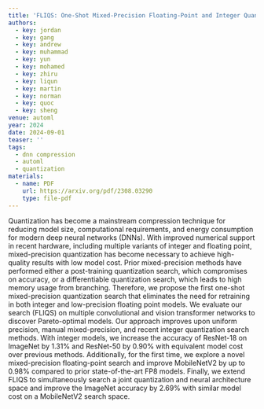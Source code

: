 ```yaml
---
title: 'FLIQS: One-Shot Mixed-Precision Floating-Point and Integer Quantization Search'
authors:
  - key: jordan
  - key: gang
  - key: andrew
  - key: muhammad
  - key: yun
  - key: mohamed
  - key: zhiru
  - key: liqun
  - key: martin
  - key: norman
  - key: quoc
  - key: sheng
venue: automl
year: 2024
date: 2024-09-01
teaser: ''
tags:
  - dnn compression
  - automl
  - quantization
materials:
  - name: PDF
    url: https://arxiv.org/pdf/2308.03290
    type: file-pdf
---
```

Quantization has become a mainstream compression technique for reducing model size, computational requirements, and energy consumption for modern deep neural networks (DNNs). With improved numerical support in recent hardware, including multiple variants of integer and floating point, mixed-precision quantization has become necessary to achieve high-quality results with low model cost. Prior mixed-precision methods have performed either a post-training quantization search, which compromises on accuracy, or a differentiable quantization search, which leads to high memory usage from branching. Therefore, we propose the first one-shot mixed-precision quantization search that eliminates the need for retraining in both integer and low-precision floating point models. We evaluate our search (FLIQS) on multiple convolutional and vision transformer networks to discover Pareto-optimal models. Our approach improves upon uniform precision, manual mixed-precision, and recent integer quantization search methods. With integer models, we increase the accuracy of ResNet-18 on ImageNet by 1.31% and ResNet-50 by 0.90% with equivalent model cost over previous methods. Additionally, for the first time, we explore a novel mixed-precision floating-point search and improve MobileNetV2 by up to 0.98% compared to prior state-of-the-art FP8 models. Finally, we extend FLIQS to simultaneously search a joint quantization and neural architecture space and improve the ImageNet accuracy by 2.69% with similar model cost on a MobileNetV2 search space.
